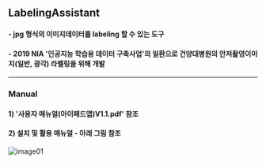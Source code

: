 ## LabelingAssistant
#### - jpg 형식의 이미지데이터를 labeling 할 수 있는 도구
#### - 2019 NIA '인공지능 학습용 데이터 구축사업'의 일환으로 건양대병원의 안저촬영이미지(일반, 광각) 라벨링을 위해 개발  
---



### Manual
#### 1) '사용자 매뉴얼(아이패드앱)V1.1.pdf' 참조
#### 2) 설치 및 활용 매뉴얼 - 아래 그림 참조

![image01](https://user-images.githubusercontent.com/6430781/70411275-1734b180-1a95-11ea-8974-aa6a1dfdaac3.png)
